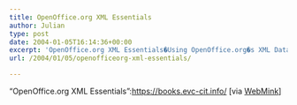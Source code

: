 ```yaml
---
title: OpenOffice.org XML Essentials
author: Julian
type: post
date: 2004-01-05T16:14:36+00:00
excerpt: 'OpenOffice.org XML Essentials�Using OpenOffice.org�s XML Data Format is a book in progress written by J. David Eisenberg for O�Reilly & Associates and submitted to an open review process. The content is currently licensed under a Creative Commons License. The result of this work will be freely available on the World Wide Web under the Free Software Foundation�s GNU Free Documentation License.'
url: /2004/01/05/openofficeorg-xml-essentials/

---
```

&#8220;OpenOffice.org XML Essentials&#8221;:https://books.evc-cit.info/ [via [WebMink][1]]

 [1]: https://www.webmink.net/